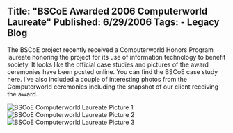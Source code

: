 Title: "BSCoE Awarded 2006 Computerworld Laureate"
Published: 6/29/2006
Tags:
    - Legacy Blog
---
The BSCoE project recently received a Computerworld Honors Program laureate honoring the project for its use of information technology to benefit society. It looks like the official case studies and pictures of the award ceremonies have been posted online. You can find the BSCoE case study here. I’ve also included a couple of interesting photos from the Computerworld ceremonies including the snapshot of our client receiving the award.

![BSCoE Computerworld Laureate Picture 1](http://s3.beckshome.com/20060629-BSCoE-Computerworld-Laureate-1.jpg) ![BSCoE Computerworld Laureate Picture 2](http://s3.beckshome.com/20060629-BSCoE-Computerworld-Laureate-2.jpg) ![BSCoE Computerworld Laureate Picture 3](http://s3.beckshome.com/20060629-BSCoE-Computerworld-Laureate-3.jpg)